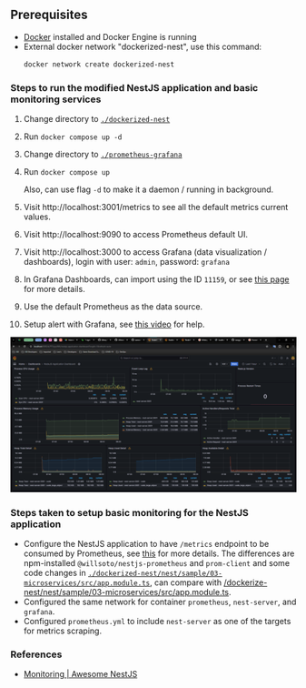 ## Prerequisites

- [Docker](https://www.docker.com/) installed and Docker Engine is running
- External docker network "dockerized-nest", use this command:
  ```bash
  docker network create dockerized-nest
  ```

### Steps to run the modified NestJS application and basic monitoring services

1. Change directory to [`./dockerized-nest`](./dockerized-nest)
2. Run `docker compose up -d`
3. Change directory to [`./prometheus-grafana`](./prometheus-grafana)
4. Run `docker compose up`

   Also, can use flag `-d` to make it a daemon / running in background.

5. Visit http://localhost:3001/metrics to see all the default metrics current values.
6. Visit http://localhost:9090 to access Prometheus default UI.
7. Visit http://localhost:3000 to access Grafana (data visualization / dashboards), login with user: `admin`, password: `grafana`
8. In Grafana Dashboards, can import using the ID `11159`, or see [this page](https://grafana.com/grafana/dashboards/11159-nodejs-application-dashboard/) for more details.
9. Use the default Prometheus as the data source.
10. Setup alert with Grafana, see [this video](https://www.youtube.com/watch?v=6W8Nu4b_PXM) for help.

![Grafana common NodeJS dashboard](assets/grafana-common-nodejs-dashboard.png)

### Steps taken to setup basic monitoring for the NestJS application

- Configure the NestJS application to have `/metrics` endpoint to be consumed by Prometheus, see [this](github.com/willsoto/nestjs-prometheus?tab=readme-ov-file#installation) for more details. The differences are npm-installed `@willsoto/nestjs-prometheus` and `prom-client` and some code changes in [`./dockerized-nest/nest/sample/03-microservices/src/app.module.ts`](./dockerized-nest/nest/sample/03-microservices/src/app.module.ts), can compare with [/dockerize-nest/nest/sample/03-microservices/src/app.module.ts](/dockerize-nest/nest/sample/03-microservices/src/app.module.ts).
- Configured the same network for container `prometheus`, `nest-server`, and `grafana`.
- Configured `prometheus.yml` to include `nest-server` as one of the targets for metrics scraping.

### References

- [Monitoring | Awesome NestJS](https://awesome-nestjs.com/components-and-libraries/monitoring.html)
